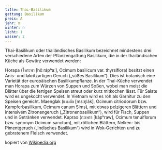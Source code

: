 ```yaml
---
title: Thai-Basilikum
gattung: Basilikum
preis: A
jahr: m
winter: n
licht: 1
wasser: 2
---
```


Thai-Basilikum oder thailändisches Basilikum bezeichnet mindestens drei verschiedene Arten der Pflanzengattung Basilikum, die in der thailändischen Küche als Gewürz verwendet werden:

Horapa (โหระพา [hǒːrápʰaː], Ocimum basilicum var. thyrsiflora) besitzt einen Anis- und lakritzartigen Geruch („süßes Basilikum“). Dies ist botanisch eine Varietät der europäischen Basilikumpflanze. In der Thai-Küche verwendet man Horapa zum Würzen von Suppen und Soßen, wobei man meist die Blätter über die fertigen Speisen streut oder kurz mitkochen lässt. Für Salate wird es ungekocht verwendet. In Vietnam wird es roh als Garnitur zu den Speisen gereicht.
Maenglak (แมงลัก [mɛːŋlák], Ocimum citriodorum bzw. Kampferbasilikum, Ocimum canum Sims), mit etwas pelzigeren Blättern und intensivem Zitronengeruch („Zitronenbasilikum“), wird für Fisch, Suppen und in Getränken verwendet.
Kaprao (กะเพรา [kàpʰraw], Ocimum tenuiflorum bzw. synonym Ocimum sanctum), mit rötlichen Blättern, Nelken- bis Pimentgeruch („Indisches Basilikum“) wird in Wok-Gerichten und zu gebratenem Fleisch verwendet.

kopiert von [Wikipedia.org](https://de.wikipedia.org/wiki/Thai-Basilikum)
